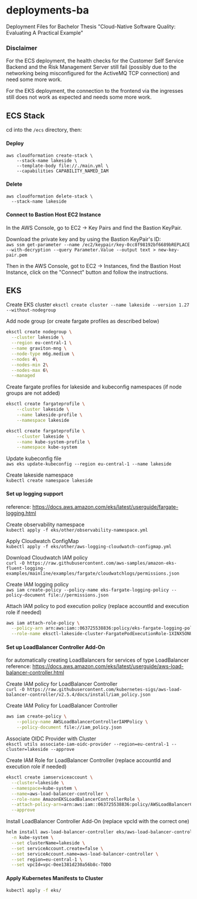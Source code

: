 # deployments-ba
Deployment Files for Bachelor Thesis 
"Cloud-Native Software Quality: Evaluating A
Practical Example"

### Disclaimer
For the ECS deployment, the health checks for the Customer Self Service Backend and the Risk Management Server still fail
(possibly due to the networking being misconfigured for the ActiveMQ TCP connection) and need some more work.

For the EKS deployment, the connection to the frontend via the ingresses still does not work as expected and needs some more work.



## ECS Stack
cd into the `/ecs` directory, then:
#### Deploy
```
aws cloudformation create-stack \
	--stack-name lakeside \
	--template-body file://./main.yml \
	--capabilities CAPABILITY_NAMED_IAM
````

#### Delete
```
aws cloudformation delete-stack \
  --stack-name lakeside
```

#### Connect to Bastion Host EC2 Instance
In the AWS Console, go to EC2 -> Key Pairs and find the Bastion KeyPair.

Download the private key and by using the Bastion KeyPair's ID:  
`aws ssm get-parameter --name /ec2/keypair/key-0cc8f98192bf6689bREPLACE --with-decryption --query Parameter.Value --output text > new-key-pair.pem`

Then in the AWS Console, got to EC2 -> Instances, find the Bastion Host Instance, 
click on the "Connect" button and follow the instructions.


## EKS
Create EKS cluster
`eksctl create cluster --name lakeside --version 1.27 --without-nodegroup`

Add node group (or create fargate profiles as described below)
```bash
eksctl create nodegroup \
  --cluster lakeside \
  --region eu-central-1 \
  --name graviton-mng \
  --node-type m6g.medium \
  --nodes 4\
  --nodes-min 2\
  --nodes-max 6\
  --managed
```

Create fargate profiles for lakeside and kubeconfig namespaces (if node groups are not added)
```bash
eksctl create fargateprofile \
    --cluster lakeside \
    --name lakeside-profile \
    --namespace lakeside
```

```bash
eksctl create fargateprofile \
    --cluster lakeside \
    --name kube-system-profile \
    --namespace kube-system
```

Update kubeconfig file  
`aws eks update-kubeconfig --region eu-central-1 --name lakeside`

Create lakeside namespace  
`kubectl create namespace lakeside`

#### Set up logging support
reference: https://docs.aws.amazon.com/eks/latest/userguide/fargate-logging.html

Create observability namespace  
`kubectl apply -f eks/other/observability-namespace.yml `

Apply Cloudwatch ConfigMap  
`kubectl apply -f eks/other/aws-logging-cloudwatch-configmap.yml`

Download Cloudwatch IAM policy  
`curl -O https://raw.githubusercontent.com/aws-samples/amazon-eks-fluent-logging-examples/mainline/examples/fargate/cloudwatchlogs/permissions.json`

Create IAM logging policy  
`aws iam create-policy --policy-name eks-fargate-logging-policy --policy-document file://permissions.json`

Attach IAM policy to pod execution policy (replace accountId and execution role if needed)  
```bash
aws iam attach-role-policy \
  --policy-arn arn:aws:iam::063725538836:policy/eks-fargate-logging-policy \
  --role-name eksctl-lakeside-cluster-FargatePodExecutionRole-1XINX5ONUOU0C
```

#### Set up LoadBalancer Controller Add-On
for automatically creating LoadBalancers for services of type LoadBalancer  
reference: https://docs.aws.amazon.com/eks/latest/userguide/aws-load-balancer-controller.html

Create IAM policy for LoadBalancer Controller  
`curl -O https://raw.githubusercontent.com/kubernetes-sigs/aws-load-balancer-controller/v2.5.4/docs/install/iam_policy.json`

Create IAM Policy for LoadBalancer Controller
```bash
aws iam create-policy \
    --policy-name AWSLoadBalancerControllerIAMPolicy \
    --policy-document file://iam_policy.json
```

Associate OIDC Provider with Cluster  
`eksctl utils associate-iam-oidc-provider --region=eu-central-1 --cluster=lakeside --approve`

Create IAM Role for LoadBalancer Controller (replace accountId and execution role if needed)  
```bash
eksctl create iamserviceaccount \
  --cluster=lakeside \
  --namespace=kube-system \
  --name=aws-load-balancer-controller \
  --role-name AmazonEKSLoadBalancerControllerRole \
  --attach-policy-arn=arn:aws:iam::063725538836:policy/AWSLoadBalancerControllerIAMPolicy \
  --approve
```

Install LoadBalancer Controller Add-On (replace vpcId with the correct one)  
```bash
helm install aws-load-balancer-controller eks/aws-load-balancer-controller \
  -n kube-system \
  --set clusterName=lakeside \
  --set serviceAccount.create=false \
  --set serviceAccount.name=aws-load-balancer-controller \
  --set region=eu-central-1 \
  --set vpcId=vpc-0ee1381d230a56b8c-TODO
```

#### Apply Kubernetes Manifests to Cluster
```bash
kubectl apply -f eks/
```

